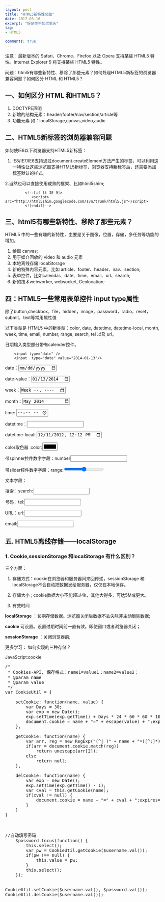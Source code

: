 ```yaml
---
layout: post
title: "HTML5新特性总结"
date: 2017-03-16
excerpt: "好记性不如烂笔头"
tag:
- HTML5

comments: true
---
```

注意：最新版本的 Safari、Chrome、Firefox 以及 Opera 支持某些 HTML5 特性。Internet Explorer 9 将支持某些 HTML5 特性。


问题：html5有哪些新特性、移除了那些元素？如何处理HTML5新标签的浏览器兼容问题？如何区分 HTML 和
HTML5？

## 一、如何区分 HTML 和HTML5？
1. DOCTYPE声明
2. 新增的结构元素：header/footer/nav/section/article等
3. 功能元素 如：localStorage,canvas,video,audio

## 二、HTML5新标签的浏览器兼容问题

如何使IE9以下浏览器支持HTML5新标签：

1. IE8/IE7/IE6支持通过document.createElement方法产生的标签，可以利用这一特性让这些浏览器支持HTML5新标签，浏览器支持新标签后，还需要添加标签默认的样式。


2.当然也可以直接使用成熟的框架、比如html5shim;
	
			 <!--[if lt IE 9]>
				<script> src="http://html5shim.googlecode.com/svn/trunk/html5.js"</script>
			 <![endif]-->



## 三、html5有哪些新特性、移除了那些元素？

HTML5 中的一些有趣的新特性，主要是关于图像，位置，存储，多任务等功能的增加。

1. 绘画 canvas;
2. 用于媒介回放的 video 和 audio 元素
3. 本地离线存储 localStorage
4. 新的特殊内容元素，比如 article、footer、header、nav、section;
5. 表单控件，比如calendar、date、time、email、url、search;
6. 新的技术webworker, websocket, Geolocation;


## 四：HTML5一些常用表单控件 input type属性

除了button,checkbox，file，hidden，image，password，radio，reset，submit，text等常用属性值

以下类型是 HTML5 中的新类型：color, date, datetime, datetime-local, month, week, time, email, number, range, search, tel 以及 url。

日期输入类型部分带有calender控件。

		<input type="date" />
		<input  type="date" value="2014-01-13"/>
	
		

date：<input  type="date"/>

date-value：<input  type="date" value="2014-01-13"/>

week：<input  type="week"/>

month：<input type="month" value="2014-05"/>	

time: <input type="time" value = ""/>

datetime：<input id = "datetime" type="datetime"/>

datetime-local: <input id = "datetimelocal" type="datetime-local" value = "2012-12-11T12:12"/>

color取色器 :color:<input id = "color" type = "color"/>

带spinner控件数字字段：number<input id = "number" type = "number"/>

带slider控件数字字段：range:<input id = "range" type = "range"/>

文本字段：

搜索：search:<input id = "search" type = "search"/>

号码：tel:<input id = "tel" type = "tel"/>

URL：url:<input id = "url" type = "url"/>

email:<input id = "email" type = "email"/>

## 五. HTML5离线存储——localStorage

### 1. Cookie,sessionStorage 和localStorage 有什么区别？

三个方面：

1. 存储方式：cookie在浏览器和服务器间来回传递，sessionStorage 和localStorage不会自动把数据发给服务器，仅仅在本地保存。

2. 存储大小 ; cookie数据大小不能超过4k，其他大得多，可达5M或更大。

3. 有效时间

**localStorage** ：长期存储数据。浏览器关闭后数据不丢失除非主动删除数据;

**cookie** 可设置。设置过期时间前一直有效，即使窗口或者浏览器关闭；

**sessionStorage** ：关闭浏览器前;


更多学习：
 如何实现的三种存储？

JavaScript:cookie

<pre>
/*
 * Cookies-API, 保存格式：name1=value1；name2=value2；
 * @param name
 * @param value
 */
var CookieUtil = {

	setCookie: function(name, value) {
		var Days = 30;
		var exp = new Date();
		exp.setTime(exp.getTime() + Days * 24 * 60 * 60 * 1000);
		document.cookie = name + "=" + escape(value) + ";expires=" + exp.toGMTString();
	},

	getCookie: function(name) {
		var arr, reg = new RegExp("(^| )" + name + "=([^;]*)(;|$)");
		if(arr = document.cookie.match(reg))
			return unescape(arr[2]);
		else
			return null;
	},

	delCookie: function(name) {
		var exp = new Date();
		exp.setTime(exp.getTime() - 1);
		var cval = this.getCookie(name);
		if(cval != null) {
			document.cookie = name + "=" + cval + ";expires=" + exp.toGMTString();
		}
	}
}



//自动填写密码
	$password.focus(function() {
		this.select();
		var pw = CookieUtil.getCookie($username.val());
		if(pw !== null) {
			this.value = pw;
		}
		this.select();
	});


CookieUtil.setCookie($username.val(), $password.val());
CookieUtil.delCookie($username.val());

</pre>


